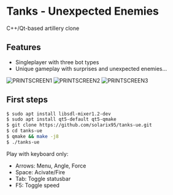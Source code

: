 
Tanks - Unexpected Enemies
==========================
C++/Qt-based artillery clone

Features
---------
* Singleplayer with three bot types
* Unique gameplay with surprises and unexpected enemies...
 
![PRINTSCREEN1](https://github.com/solarix95/tanks-ue/blob/master/doc/tanks-ue-1.png)
![PRINTSCREEN2](https://github.com/solarix95/tanks-ue/blob/master/doc/tanks-ue-2.png)
![PRINTSCREEN3](https://github.com/solarix95/tanks-ue/blob/master/doc/tanks-ue-3.png)

First steps
---------
```bash
$ sudo apt install libsdl-mixer1.2-dev
$ sudo apt install qt5-default qt5-qmake
$ git clone https://github.com/solarix95/tanks-ue.git
$ cd tanks-ue
$ qmake && make -j8
$ ./tanks-ue
```

Play with keyboard only:
* Arrows: Menu, Angle, Force
* Space: Acivate/Fire
* Tab: Toggle statusbar
* F5: Toggle speed


